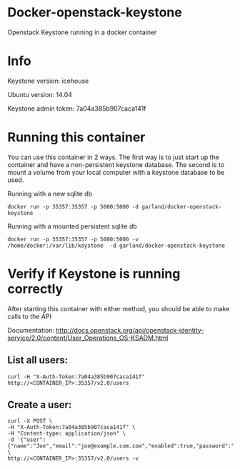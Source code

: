 Docker-openstack-keystone
=========================

Openstack Keystone running in a docker container

# Info

Keystone version: icehouse

Ubuntu version: 14.04

Keystone admin token: 7a04a385b907caca141f

# Running this container

You can use this container in 2 ways.  The first way is to just start up the container and have a non-persistent keystone database.  The second is to mount a volume from your local computer with a keystone database to be used.

Running with a new sqlite db

    docker run -p 35357:35357 -p 5000:5000 -d garland/docker-openstack-keystone

Running with a mounted persistent sqlite db

    docker run -p 35357:35357 -p 5000:5000 -v /home/docker:/var/lib/keystone  -d garland/docker-openstack-keystone

# Verify if Keystone is running correctly

After starting this container with either method, you should be able to make calls to the API

Documentation: http://docs.openstack.org/api/openstack-identity-service/2.0/content/User_Operations_OS-KSADM.html

## List all users:
    curl -H "X-Auth-Token:7a04a385b907caca141f" http://<CONTAINER_IP>:35357/v2.0/users

## Create a user:
    curl -X POST \
    -H "X-Auth-Token:7a04a385b907caca141f" \
    -H "Content-type: application/json" \
    -d '{"user":{"name":"Joe","email":"joe@example.com.com","enabled":true,"password":"1234"}}' \
    http://<CONTAINER_IP>:35357/v2.0/users -v